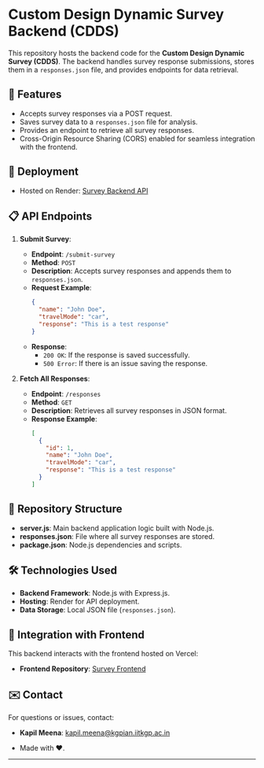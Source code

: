 # Custom Design Dynamic Survey Backend (CDDS)

This repository hosts the backend code for the **Custom Design Dynamic Survey (CDDS)**. The backend handles survey response submissions, stores them in a `responses.json` file, and provides endpoints for data retrieval.

## 🌟 Features
- Accepts survey responses via a POST request.
- Saves survey data to a `responses.json` file for analysis.
- Provides an endpoint to retrieve all survey responses.
- Cross-Origin Resource Sharing (CORS) enabled for seamless integration with the frontend.

## 🚀 Deployment
- Hosted on Render: [Survey Backend API](https://survey-backend-zsdp.onrender.com)

## 📋 API Endpoints
1. **Submit Survey**:
   - **Endpoint**: `/submit-survey`
   - **Method**: `POST`
   - **Description**: Accepts survey responses and appends them to `responses.json`.
   - **Request Example**:
     ```json
     {
       "name": "John Doe",
       "travelMode": "car",
       "response": "This is a test response"
     }
     ```
   - **Response**:
     - `200 OK`: If the response is saved successfully.
     - `500 Error`: If there is an issue saving the response.

2. **Fetch All Responses**:
   - **Endpoint**: `/responses`
   - **Method**: `GET`
   - **Description**: Retrieves all survey responses in JSON format.
   - **Response Example**:
     ```json
     [
       {
         "id": 1,
         "name": "John Doe",
         "travelMode": "car",
         "response": "This is a test response"
       }
     ]
     ```

## 📂 Repository Structure
- **server.js**: Main backend application logic built with Node.js.
- **responses.json**: File where all survey responses are stored.
- **package.json**: Node.js dependencies and scripts.

## 🛠️ Technologies Used
- **Backend Framework**: Node.js with Express.js.
- **Hosting**: Render for API deployment.
- **Data Storage**: Local JSON file (`responses.json`).

## 🔗 Integration with Frontend
This backend interacts with the frontend hosted on Vercel:
- **Frontend Repository**: [Survey Frontend](https://github.com/kapil2020/survey-frontend)

## ✉️ Contact
For questions or issues, contact:
- **Kapil Meena**: [kapil.meena@kgpian.iitkgp.ac.in](mailto:kapil.meen@kgpian.iitkgp.ac.in)



- Made with ❤️.

---


